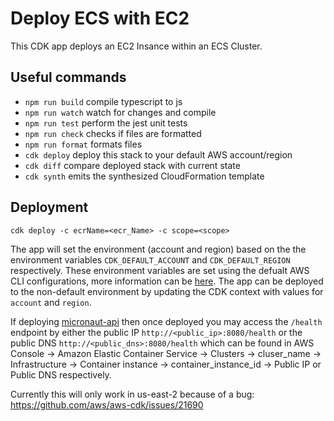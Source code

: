 # Deploy ECS with EC2

This CDK app deploys an EC2 Insance within an ECS Cluster.

## Useful commands

- `npm run build` compile typescript to js
- `npm run watch` watch for changes and compile
- `npm run test` perform the jest unit tests
- `npm run check` checks if files are formatted
- `npm run format` formats files
- `cdk deploy` deploy this stack to your default AWS account/region
- `cdk diff` compare deployed stack with current state
- `cdk synth` emits the synthesized CloudFormation template

## Deployment

`cdk deploy -c ecrName=<ecr_Name> -c scope=<scope>`

The app will set the environment (account and region) based on the the environment variables `CDK_DEFAULT_ACCOUNT` and `CDK_DEFAULT_REGION` respectively. These environment variables are set using the defualt AWS CLI configurations, more information can be [here](https://docs.aws.amazon.com/cdk/v2/guide/environments.html). The app can be deployed to the non-default environment by updating the CDK context with values for `account` and `region`.

If deploying [micronaut-api](../api/README.md) then once deployed you may access the `/health` endpoint by either the public IP `http://<public_ip>:8080/health` or the public DNS `http://<public_dns>:8080/health` which can be found in AWS Console -> Amazon Elastic Container Service -> Clusters -> cluser_name -> Infrastructure -> Container instance -> container_instance_id -> Public IP or Public DNS respectively.

Currently this will only work in us-east-2 because of a bug: https://github.com/aws/aws-cdk/issues/21690

